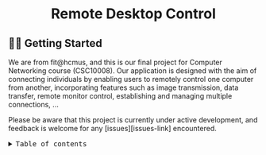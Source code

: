 <div align='center'>
<h1>Remote Desktop Control</h1>
</div>

## 👋🏻 Getting Started
We are from fit@hcmus, and this is our final project for Computer Networking course (CSC10008).
Our application is designed with the aim of connecting individuals by enabling users to remotely control one computer from another, incorporating features such as image transmission, data transfer, remote monitor control, establishing and managing multiple connections, ...

Please be aware that this project is currently under active development, and feedback is welcome for any [issues][issues-link] encountered.

<details>
<summary><kbd>Table of contents</kbd></summary>

#### 

- [✨ Features](#-features)
- [⚡️ Try our app](#️-performance)
- [🛳 Build from source code ](#-contributed)
- [🤝 Contributing](#-contributing)
- [🔗 About us](#-about-us)

####

<br/>

</details>
